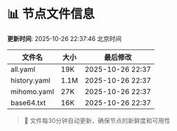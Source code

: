 # 📊 节点文件信息

**更新时间**: 2025-10-26 22:37:46 北京时间

| 文件名 | 大小 | 最后修改 |
|--------|------|----------|
| all.yaml | 19K | 2025-10-26 22:37 |
| history.yaml | 1.1M | 2025-10-26 22:37 |
| mihomo.yaml | 27K | 2025-10-26 22:37 |
| base64.txt | 16K | 2025-10-26 22:37 |

> 🔄 文件每30分钟自动更新，确保节点的新鲜度和可用性

